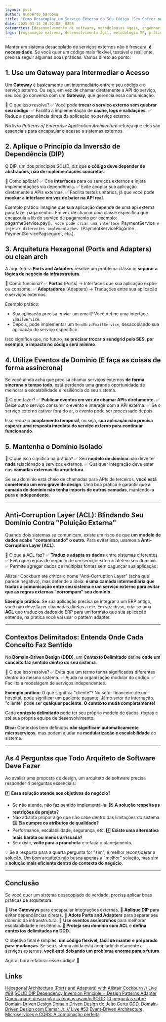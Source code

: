```yaml
---
layout: post
author: humberto_barbosa
title: "Como Desacoplar um Serviço Externo do Seu Código (Sem Sofrer no Futuro)"
date: 2025-03-14 20:52:08 -0300
categories: [desenvolvimento de software, metodologias ágeis, engenharia de software, práticas de TI, gestão de projetos]
tags: [rogramação extrema, desenvolvimento ágil, metodologia XP, práticas de programação, software colaborativo]
---
```


Manter um sistema desacoplado de serviços externos não é frescura, **é necessidade**. Se você quer um código mais flexível, testável e resiliente, precisa seguir algumas boas práticas. Vamos direto ao ponto:

## **1. Use um Gateway para Intermediar o Acesso**

Um **Gateway** é basicamente um intermediário entre o seu código e o serviço externo. Ou seja, em vez de chamar diretamente a API do serviço, seu código conversa com um **Gateway**, que gerencia essa comunicação.

🔹 O que isso resolve?
✅ Você pode **trocar o serviço externo sem quebrar seu código**.
✅ Facilita a implementação de **cache, logs e validações**.
✅ Reduz a dependência direta da aplicação no serviço externo.

No livro _Patterns of Enterprise Application Architecture_ reforça que eles são essenciais para encapsular o acesso a sistemas externos.

## **2. Aplique o Princípio da Inversão de Dependência (DIP)**

O DIP, um dos princípios SOLID, diz que **o código deve depender de abstrações, não de implementações concretas**.

🔹 Como aplicar?
✅ Crie **interfaces** para os serviços externos e injete implementações via dependência.
✅ Evite acoplar sua aplicação diretamente a APIs externas.
✅ Facilita testes unitários, já que você pode **mockar a interface em vez de bater na API real**.

Exemplo prático: imagine que sua aplicação depende de uma api externa para fazer pagamentos. Em vez de chamar uma classe especifica que encapsula a lib do serviço de pagamento por exemplo: pagarmeService.pay()`, você pode criar uma interface `PaymentService` e injetar diferentes implementações (`PaymentServicePagarme`, `PaymentServicePagseguro`, etc.).

## **3. Arquitetura Hexagonal (Ports and Adapters) ou clean arch**

A arquitetura **Ports and Adapters** resolve um problema clássico: **separar a lógica de negócio da infraestrutura**.

🔹 Como funciona?
✅ **Portas** (Ports) → Interfaces que sua aplicação expõe ou consome.
✅ **Adaptadores** (Adapters) → Traduções entre sua aplicação e serviços externos.

Exemplo prático:

- Sua aplicação precisa enviar um email? Você define uma interface `EmailService`.
- Depois, pode implementar um `SendGridEmailService`, desacoplando sua aplicação do serviço especifico.

Isso significa que, no futuro, **se precisar trocar o sendgrid pelo SES, por exemplo, o impacto no código será mínimo**.

## **4. Utilize Eventos de Domínio (E faça as coisas de forma assíncrona)**

Se você ainda acha que precisa chamar serviços externos **de forma síncrona o tempo todo**, está perdendo uma grande oportunidade de melhorar a escalabilidade e resiliência do seu sistema.

🔹 O que fazer?
✅ **Publicar eventos em vez de chamar APIs diretamente.**
✅ Deixe outro serviço consumir o evento e interagir com a API externa.
✅ Se o serviço externo estiver fora do ar, o evento pode ser processado depois.

Isso reduz o **acoplamento temporal**, ou seja, **sua aplicação não precisa esperar uma resposta imediata do serviço externo para continuar funcionando**.

## **5. Mantenha o Domínio Isolado**

🔹 O que isso significa na prática?
✅ Seu **modelo de domínio** não deve ter **nada** relacionado a serviços externos.
✅ Qualquer integração deve estar nas **camadas externas da arquitetura**.

Se seu domínio está cheio de chamadas para APIs de terceiros, **você está cometendo um erro grave de design**. Uma boa prática é garantir que **a camada de domínio não tenha imports de outras camadas**, mantendo-a **pura e independente**.

---

## **Anti-Corruption Layer (ACL): Blindando Seu Domínio Contra "Poluição Externa"**

Quando dois sistemas se comunicam, existe um risco de que **um modelo de dados acabe "contaminando" o outro**. Para evitar isso, usamos a **Anti-Corruption Layer (ACL)**.

🔹 O que a ACL faz?
✅ **Traduz e adapta os dados** entre sistemas diferentes.
✅ Evita que regras de negócio de um serviço externo afetem seu domínio.
✅ Permite agregar dados de múltiplas fontes sem bagunçar sua aplicação.

Alistair Cockburn até critica o nome "Anti-Corruption Layer" (acha que parece negativo), mas defende a ideia: **é uma camada intermediária que traduz a comunicação entre seu sistema e um serviço externo para evitar que as regras externas "corrompam" seu domínio.**

**Exemplo prático:**
Se sua aplicação precisa se integrar a um ERP antigo, você não deve fazer chamadas diretas a ele. Em vez disso, cria-se uma **ACL** que traduz os dados do ERP para um formato que sua aplicação entende, na pratica você vai usar o pattern adapter.

---

## **Contextos Delimitados: Entenda Onde Cada Conceito Faz Sentido**

No **Domain-Driven Design (DDD)**, um **Contexto Delimitado** define **onde um conceito faz sentido dentro do seu sistema**.

🔹 O que isso resolve?
✅ Evita que um termo tenha significados diferentes dentro do mesmo sistema.
✅ Ajuda na organização modular do código.
✅ Facilita a modelagem de serviços independentes.

**Exemplo prático:**
O que significa "cliente"? No setor financeiro de um hospital, pode significar um paciente pagante. Já no setor de internação, "cliente" pode ser **qualquer paciente**. **O contexto muda completamente!**

Cada **contexto delimitado** pode ter seu próprio modelo de dados, regras e até sua própria equipe de desenvolvimento.

**Dica:**
Contextos bem definidos **não significam automaticamente microserviços**, mas podem ajudar na **modularização e escalabilidade** do sistema.

---

## **As 4 Perguntas que Todo Arquiteto de Software Deve Fazer**

Ao avaliar uma proposta de design, um arquiteto de software precisa responder 4 perguntas essenciais:

1️⃣ **Essa solução atende aos objetivos do negócio?**
- Se não atende, não faz sentido implementá-la.
2️⃣ **A solução respeita as restrições do projeto?**
- Não adianta propor algo que não cabe dentro das limitações do sistema.
3️⃣ **Ela cumpre os atributos de qualidade?**
- Performance, escalabilidade, segurança, etc.
4️⃣ **Existe uma alternativa mais barata ou menos arriscada?**
- Se existir, **volte para a prancheta** e refaça o planejamento.

💡 Se a resposta para a quarta pergunta for "sim", é melhor reconsiderar a solução. Um bom arquiteto não busca apenas a "melhor" solução, mas sim a **solução mais eficiente dentro do contexto do negócio**.

---

## **Conclusão**

Se você quer um sistema desacoplado de verdade, precisa aplicar boas práticas de arquitetura.

🔹 **Use Gateways** para encapsular integrações externas.
🔹 **Aplique DIP** para evitar dependências diretas.
🔹 **Adote Ports and Adapters** para separar seu domínio da infraestrutura.
🔹 **Use eventos assíncronos** para melhorar escalabilidade e resiliência.
🔹 **Proteja seu domínio com ACL** e **defina contextos delimitados no DDD**.

O objetivo final é simples: **um código flexível, fácil de manter e preparado para mudanças**. Se seu sistema ainda está acoplado diretamente a serviços externos, **você está deixando um problema enorme para o futuro**.

Agora, bora refatorar esse código! 🚀


## Links
[Hexagonal Architecture (Ports and Adapters) with Alistair Cockburn // Live #98](https://www.youtube.com/watch?v=AOIWUPjal60&list=TLGGMaacBIriC9UxNDAzMjAyNQ)
[SOLID DIP Dependency Inversion Principle + Design Patterns Adapter](https://www.youtube.com/watch?list=TLGGm5-xFN3ig2wxNDAzMjAyNQ&v=9JBU-Fh3bz4)
[Como criar e desacoplar camadas usando SOLID](https://www.youtube.com/watch?list=TLGGcj37oEUQjXkxNDAzMjAyNQ&v=tetVY6jmlnM)
[10 perguntas sobre Domain-Driven Design](https://www.youtube.com/watch?list=TLGG9YslJm1WW2UxNDAzMjAyNQ&v=6jHgd1LY6IE)
[Domain Driven Design do Jeito Certo](https://www.youtube.com/watch?list=TLGGr7bjDWPIC1MxNDAzMjAyNQ&v=cz6EU7Z_BhE)
[DDD, Domain-Driven Design com Elemar Jr. // Live #52](https://www.youtube.com/watch?list=TLGGpFdV-xSBKOExNDAzMjAyNQ&v=NsQnmmIykoE)
[Event-Driven Architecture, Microservices e CQRS: A combinação perfeita](https://www.youtube.com/watch?list=TLGG5KI3m6k5uYoxNDAzMjAyNQ&v=2LQkKU3dPGo)
